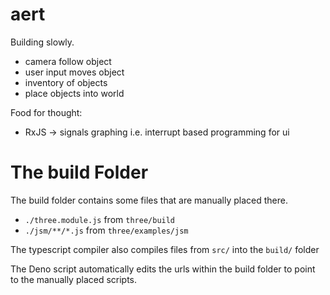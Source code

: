 # aert

Building slowly.

* camera follow object
* user input moves object
* inventory of objects
* place objects into world

Food for thought:

* RxJS -> signals graphing i.e. interrupt based programming for ui

# The build Folder

The build folder contains some files that are manually placed there.

* `./three.module.js` from `three/build`
* `./jsm/**/*.js` from `three/examples/jsm`

The typescript compiler also compiles files from `src/` into the `build/` folder

The Deno script automatically edits the urls within the build folder to point to the manually placed scripts.